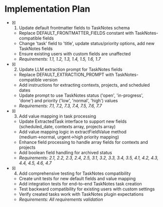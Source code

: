 # Implementation Plan

- [x] 1. Update default frontmatter fields to TaskNotes schema
  - Replace DEFAULT_FRONTMATTER_FIELDS constant with TaskNotes-compatible fields
  - Change 'task' field to 'title', update status/priority options, add new TaskNotes fields
  - Ensure existing users with custom fields are unaffected
  - _Requirements: 1.1, 1.2, 1.3, 1.4, 1.5, 1.6, 1.7_

- [x] 2. Update LLM extraction prompt for TaskNotes fields
  - Replace DEFAULT_EXTRACTION_PROMPT with TaskNotes-compatible version
  - Add instructions for extracting contexts, projects, and scheduled dates
  - Update prompt to use TaskNotes status ('open', 'in-progress', 'done') and priority ('low', 'normal', 'high') values
  - _Requirements: 7.1, 7.2, 7.3, 7.4, 7.5, 7.6, 7.7_

- [x] 3. Add value mapping in task processing
  - Update ExtractedTask interface to support new fields (scheduled_date, contexts array, projects array)
  - Add value mapping logic in extractFieldValue method (medium→normal, urgent→high priority mapping)
  - Enhance field processing to handle array fields for contexts and projects
  - Add boolean field handling for archived status
  - _Requirements: 2.1, 2.2, 2.3, 2.4, 2.5, 3.1, 3.2, 3.3, 3.4, 3.5, 4.1, 4.2, 4.3, 4.4, 4.5, 4.6, 4.7_

- [x] 4. Add comprehensive testing for TaskNotes compatibility
  - Create unit tests for new default fields and value mapping
  - Add integration tests for end-to-end TaskNotes task creation
  - Test backward compatibility for existing users with custom settings
  - Verify created tasks work with TaskNotes plugin expectations
  - _Requirements: All requirements validation_